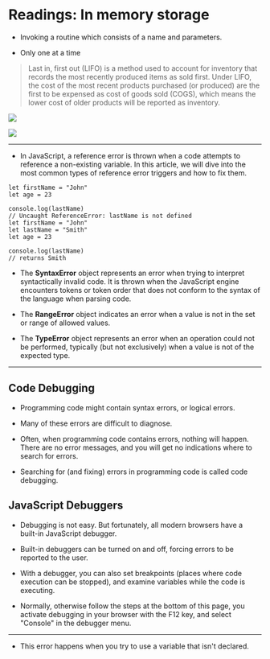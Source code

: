 # Readings: In memory storage

+ Invoking a routine which consists of a name and parameters.

+ Only one at a time

> Last in, first out (LIFO) is a method used to account for inventory that records the most recently produced items as sold first. Under LIFO, the cost of the most recent products purchased (or produced) are the first to be expensed as cost of goods sold (COGS), which means the lower cost of older products will be reported as inventory.

![](https://www.easycalculation.com/maths-dictionary/images/lifo.jpg)

![](https://lh3.googleusercontent.com/proxy/A7DJ70toO7PrLDX49aCIP9oIY4WLWYVcREi5RpfnOW_tDgY5WTqrLlkig-0itKzLDtTvUSzS_w7NsH4x2p4VC27V8prH1ADooK5AH2ccMrCmVOrqVJva8_muDfcn8hMetr5o-2qpCW7fpg)

***

+ In JavaScript, a reference error is thrown when a code attempts to reference a non-existing variable. In this article, we will dive into the most common types of reference error triggers and how to fix them.

```
let firstName = "John"
let age = 23
 
console.log(lastName)
// Uncaught ReferenceError: lastName is not defined
let firstName = "John"
let lastName = "Smith"
let age = 23
 
console.log(lastName)
// returns Smith
```

+ The **SyntaxError** object represents an error when trying to interpret syntactically invalid code. It is thrown when the JavaScript engine encounters tokens or token order that does not conform to the syntax of the language when parsing code.

+ The **RangeError** object indicates an error when a value is not in the set or range of allowed values.

+ The **TypeError** object represents an error when an operation could not be performed, typically (but not exclusively) when a value is not of the expected type.

***

## Code Debugging

+ Programming code might contain syntax errors, or logical errors.

+ Many of these errors are difficult to diagnose.

+ Often, when programming code contains errors, nothing will happen. There are no error messages, and you will get no indications where to search for errors.

+ Searching for (and fixing) errors in programming code is called code debugging.

## JavaScript Debuggers

+ Debugging is not easy. But fortunately, all modern browsers have a built-in JavaScript debugger.

+ Built-in debuggers can be turned on and off, forcing errors to be reported to the user.

+ With a debugger, you can also set breakpoints (places where code execution can be stopped), and examine variables while the code is executing.

+ Normally, otherwise follow the steps at the bottom of this page, you activate debugging in your browser with the F12 key, and select "Console" in the debugger menu.

***

+ This error happens when you try to use a variable that isn't declared.
